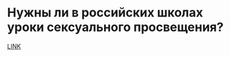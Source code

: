 # Нужны ли в российских школах уроки сексуального просвещения?



[LINK](https://varlamov.ru/4017680.html)
